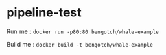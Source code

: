 # pipeline-test

Run me    : ```docker run -p80:80 bengotch/whale-example```

Build me  : ```docker build -t bengotch/whale-example```
